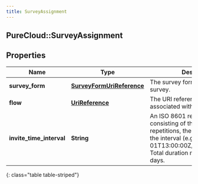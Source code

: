 ```yaml
---
title: SurveyAssignment
---
```

## PureCloud::SurveyAssignment

## Properties

|Name | Type | Description | Notes|
|------------ | ------------- | ------------- | -------------|
| **survey_form** | [**SurveyFormUriReference**](SurveyFormUriReference.html) | The survey form used for this survey. | [optional] |
| **flow** | [**UriReference**](UriReference.html) | The URI reference to the flow associated with this survey. | [optional] |
| **invite_time_interval** | **String** | An ISO 8601 repeated interval consisting of the number of repetitions, the start datetime, and the interval (e.g. R2/2018-03-01T13:00:00Z/P1M10DT2H30M). Total duration must not exceed 90 days. | [optional] |
{: class="table table-striped"}



